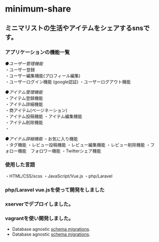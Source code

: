 # minimum-share
## ミニマリストの生活やアイテムをシェアするsnsです。

### アプリケーションの機能一覧
*●ユーザー管理機能*  
・ユーザー登録   
・ユーザー編集機能(プロフィール編集)  
・ユーザーログイン機能  (google認証)
・ユーザーログアウト機能  

*●アイテム管理機能*  
・アイテム登録機能  
・アイテム詳細機能  
・商アイテム(ページネーション)  
・アイテム投稿機能
・アイテム編集機能  
・アイテム削除機能    
・

 *●アイテム詳細機能*
・お気に入り機能  
・タグ機能
・レビュー投稿機能
・レビュー編集機能
・レビュー削除機能
・フォロー機能　フォロワー機能
・Twitterシェア機能

### 使用した言語
・HTML/CSS/scss
・JavaScript/Vue.js
・php/Laravel

### php/Laravel vue.jsを使って開発をしました
### xserverでデプロイしました。
### vagrantを使い開発しました。

- Database agnostic [schema migrations](https://laravel.com/docs/migrations).
- Database agnostic [schema migrations](https://laravel.com/docs/migrations).
